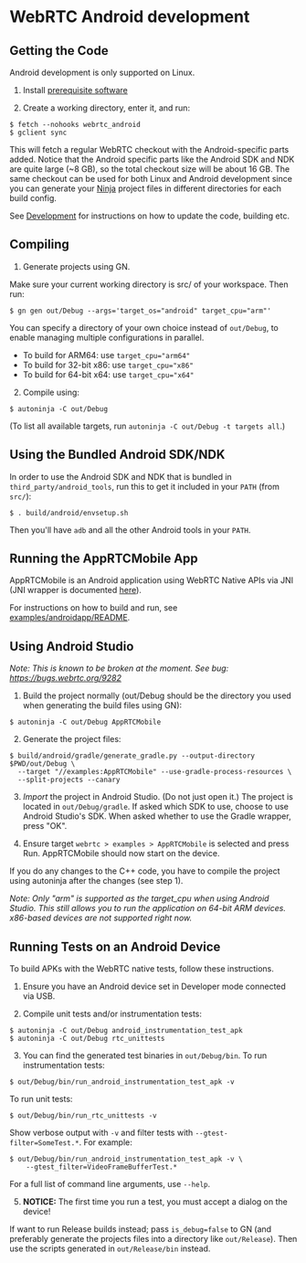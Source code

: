 # WebRTC Android development

## Getting the Code

Android development is only supported on Linux.

1. Install [prerequisite software][webrtc-prerequisite-sw]

2. Create a working directory, enter it, and run:

```
$ fetch --nohooks webrtc_android
$ gclient sync
```

This will fetch a regular WebRTC checkout with the Android-specific parts
added. Notice that the Android specific parts like the Android SDK and NDK are
quite large (~8 GB), so the total checkout size will be about 16 GB.
The same checkout can be used for both Linux and Android development since you
can generate your [Ninja][ninja] project files in different directories for each
build config.

See [Development][webrtc-development] for instructions on how to update
the code, building etc.


## Compiling

1. Generate projects using GN.

Make sure your current working directory is src/ of your workspace.
Then run:

```
$ gn gen out/Debug --args='target_os="android" target_cpu="arm"'
```

You can specify a directory of your own choice instead of `out/Debug`,
to enable managing multiple configurations in parallel.

* To build for ARM64: use `target_cpu="arm64"`
* To build for 32-bit x86: use `target_cpu="x86"`
* To build for 64-bit x64: use `target_cpu="x64"`

2. Compile using:

```
$ autoninja -C out/Debug
```

(To list all available targets, run `autoninja -C out/Debug -t targets all`.)


## Using the Bundled Android SDK/NDK

In order to use the Android SDK and NDK that is bundled in
`third_party/android_tools`, run this to get it included in your `PATH` (from
`src/`):

```
$ . build/android/envsetup.sh
```

Then you'll have `adb` and all the other Android tools in your `PATH`.


## Running the AppRTCMobile App

AppRTCMobile is an Android application using WebRTC Native APIs via JNI (JNI
wrapper is documented [here][webrtc-jni-doc]).

For instructions on how to build and run, see
[examples/androidapp/README][apprtc-doc].


## Using Android Studio

*Note: This is known to be broken at the moment. See bug:
https://bugs.webrtc.org/9282*

1. Build the project normally (out/Debug should be the directory you used when
generating the build files using GN):

```
$ autoninja -C out/Debug AppRTCMobile
```

2. Generate the project files:

```
$ build/android/gradle/generate_gradle.py --output-directory $PWD/out/Debug \
  --target "//examples:AppRTCMobile" --use-gradle-process-resources \
  --split-projects --canary
```

3. *Import* the project in Android Studio. (Do not just open it.) The project
is located in `out/Debug/gradle`. If asked which SDK to use, choose to use
Android Studio's SDK. When asked whether to use the Gradle wrapper, press
"OK".

4. Ensure target `webrtc > examples > AppRTCMobile` is selected and press Run.
AppRTCMobile should now start on the device.

If you do any changes to the C++ code, you have to compile the project using
autoninja after the changes (see step 1).

*Note: Only "arm" is supported as the target_cpu when using Android Studio. This
still allows you to run the application on 64-bit ARM devices. x86-based devices
are not supported right now.*


## Running Tests on an Android Device

To build APKs with the WebRTC native tests, follow these instructions.

1. Ensure you have an Android device set in Developer mode connected via USB.

2. Compile unit tests and/or instrumentation tests:

```
$ autoninja -C out/Debug android_instrumentation_test_apk
$ autoninja -C out/Debug rtc_unittests
```

3. You can find the generated test binaries in `out/Debug/bin`. To run instrumentation tests:

```
$ out/Debug/bin/run_android_instrumentation_test_apk -v
```

To run unit tests:

```
$ out/Debug/bin/run_rtc_unittests -v
```

Show verbose output with `-v` and filter tests with `--gtest-filter=SomeTest.*`. For example:

```
$ out/Debug/bin/run_android_instrumentation_test_apk -v \
    --gtest_filter=VideoFrameBufferTest.*
```

For a full list of command line arguments, use `--help`.

5. **NOTICE:** The first time you run a test, you must accept a dialog on
the device!

If want to run Release builds instead; pass `is_debug=false` to GN (and
preferably generate the projects files into a directory like `out/Release`).
Then use the scripts generated in `out/Release/bin` instead.

[webrtc-prerequisite-sw]: https://webrtc.googlesource.com/src/+/main/docs/native-code/development/prerequisite-sw/index.md
[webrtc-jni-doc]: https://webrtc.googlesource.com/src/+/main/sdk/android/README
[apprtc-doc]: https://webrtc.googlesource.com/src/+/main/examples/androidapp/README
[ninja]: https://ninja-build.org/
[prebuilt-libraries]: https://bintray.com/google/webrtc/google-webrtc
[webrtc-development]: https://webrtc.googlesource.com/src/+/main/docs/native-code/development/index.md
